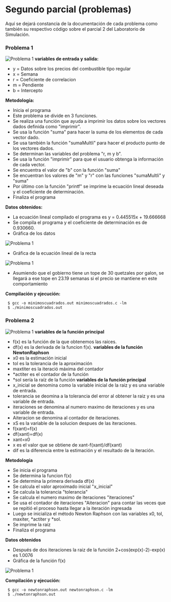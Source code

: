 # Segundo parcial (problemas)

Aquí se dejará constancia de la documentación de cada problema como también su respectivo código sobre el parcial 2 del Laboratorio de Simulación.

### Problema 1
![Problema 1](Imagenes/Diagraflujos.JPG)
**variables de entrada y salida:**

- y = Datos sobre los precios del combustible tipo regular
- x = Semana
- r = Coeficiente de correlacion
- m = Pendiente
- b = Intercepto

**Metodología:**
- Inicia el programa
- Este problema se divide en 3 funciones.
- Se realiza una función que ayuda a imprimir los datos sobre los vectores dados definida como "imprimir".
- Se usa la función "suma" para hacer la suma de los elementos de cada vector dado.
- Se usa también la función "sumaMultli" para hacer el producto punto de los vectores dados.
- Se determinan las variables del problema "r, m y b".
- Se usa la función "imprimir" para que el usuario obtenga la información de cada vector.
- Se encuentra el valor de "b" con la función "suma"
- Se encuentran los valores de "m" y "r" con las funciones "sumaMultli" y "suma"
- Por último con la función "printf" se imprime la ecuación lineal deseada y el coeficiente de determinación.
- Finaliza el programa

**Datos obtenidos:**
- La ecuación lineal compilado el programa es y = 0.445515x + 19.666668
- Se compila el programa y el coeficiente de determinación es de 0.930660.
- Gráfica de los datos

![Problema 1](Imagenes/Curva1a.jpeg)

- Gráfica de la ecuación lineal de la recta

![Problema 1](Imagenes/Curva1b.jpeg)

- Asumiendo que el gobierno tiene un tope de 30 quetzales por galon, se llegará a ese tope en 23.19 semanas si el precio se mantiene en este comportamiento


**Compilación y ejecución:**
```
 $ gcc -o minimoscuadrados.out minimoscuadrados.c -lm
 $ ./minimoscuadrados.out
 ```

 ### Problema 2
 ![Problema 1](Imagenes/Diagraflujos2.JPG)
**variables de la función principal**
 - f(x) es la función de la que obtenemos las raices.
- df(x) es la derivada de la funcion f(x).
**variables de la función NewtonRaphson**
- x0 es la estimación inicial
- tol es la tolerancia de la aproximación
- maxtiter es la iteració máxima del contador
- *actiter es el contador de la función
- *sol sería la raíz de la función
**variables de la función principal**
- x_inicial se denomina como la variable inicial de la raiz y es una variable de entrada.
- tolerancia se deomina a la tolerancia del error al obtener la raiz y es una variable de entrada.
- iteraciones se denomina al numero maximo de iteraciones y es una variable de entrada.
- Aiteracion se denomina al contador de iteraciones.
- xS es la variable de la solucion despues de las iteraciones.
- f(xant)=f(x) 
- df(xant)=df(x)
- xant=x0
- x es el valor que se obtiene de xant-f(xant)/df(xant)
- dif es la diferencia entre la estimación y el resultado de la iteración.

**Metodología**
- Se inicia el programa 
- Se determina la funcion f(x)
- Se determina la primera derivada df(x)
- Se calcula el valor aproximado inicial "x_inicial"
- Se calcula la tolerancia "tolerancia"
- Se calcula el numero maximo de iteraciones "iteraciones"
- Se usa el contador de iteraciones "Aiteracion" para contar las veces que se repitió el proceso hasta llegar a la iteración ingresada
- Luego se inicializa el método Newton Raphson con las variables x0, tol, maxiter, *actiter y *sol.
- Se imprime la raiz
- Finaliza el programa

**Datos obtenidos**
- Después de dos iteraciones la raiz de la función 2+cos(exp(x)-2)-exp(x) es 1.0076
- Gráfica de la función f(x)

![Problema 1](Imagenes/Curva2.jpeg)




**Compilación y ejecución:**
```
 $ gcc -o newtonraphson.out newtonraphson.c -lm
 $ ./newtonraphson.out
 ```